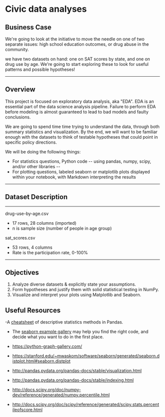 # Civic data analyses

## Business Case

We're going to look at the initiative to move the needle on one of two separate issues: high school education outcomes, or drug abuse in the community.

we have two datasets on hand: one on SAT scores by state, and one on drug use by age. We're going to start exploring these to look for useful patterns and possible hypotheses!

--- 

## Overview

This project is focused on exploratory data analysis, aka "EDA". EDA is an essential part of the data science analysis pipeline. Failure to perform EDA before modeling is almost guaranteed to lead to bad models and faulty conclusions. 

We are going to spend time time trying to understand the data, through both summary statistics and visualization. By the end, we will want to be familiar enough with the datasets to think of testable hypotheses that could point in specific policy directions.

We will be doing the following things:

- For statistics questions, Python code -- using pandas, numpy, scipy, and/or other libraries -- 
- For plotting questions, labeled seaborn or matplotlib plots displayed within your notebook, with Markdown interpreting the results

---

## Dataset Description

---

drug-use-by-age.csv

- 17 rows, 28 columns (imported)
- n is sample size (number of people in age group)

sat_scores.csv

- 53 rows, 4 columns
- Rate is the participation rate, 0-100%

---

## Objectives

1. Analyze diverse datasets & explicitly state your assumptions.
2. Form hypotheses and justify them with solid statistical testing in NumPy. 
3. Visualize and interpret your plots using Matplotlib and Seaborn. 

## Useful Resources

-A [cheatsheet](https://chrisalbon.com/python/pandas_dataframe_descriptive_stats.html) of descriptive statistics methods in Pandas.

- The [seaborn example gallery](http://seaborn.pydata.org/examples/) may help you find the right code, and decide what you want to do in the first place.

- https://python-graph-gallery.com/

- https://stanford.edu/~mwaskom/software/seaborn/generated/seaborn.distplot.html#seaborn.distplot

- http://pandas.pydata.org/pandas-docs/stable/visualization.html

- http://pandas.pydata.org/pandas-docs/stable/indexing.html

- http://docs.scipy.org/doc/numpy-dev/reference/generated/numpy.percentile.html

- http://docs.scipy.org/doc/scipy/reference/generated/scipy.stats.percentileofscore.html

